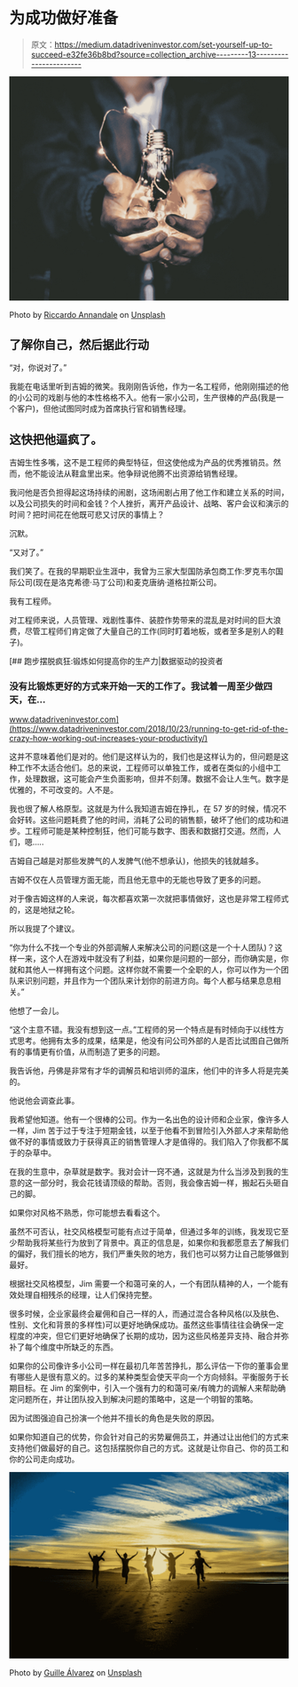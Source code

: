 # 为成功做好准备

> 原文：<https://medium.datadriveninvestor.com/set-yourself-up-to-succeed-e32fe36b8bd?source=collection_archive---------13----------------------->

![](img/eab4397a445d9d0ba38c92043bbca8fb.png)

Photo by [Riccardo Annandale](https://unsplash.com/@pavement_special?utm_source=medium&utm_medium=referral) on [Unsplash](https://unsplash.com?utm_source=medium&utm_medium=referral)

## 了解你自己，然后据此行动

“对，你说对了。”

我能在电话里听到吉姆的微笑。我刚刚告诉他，作为一名工程师，他刚刚描述的他的小公司的戏剧与他的本性格格不入。他有一家小公司，生产很棒的产品(我是一个客户)，但他试图同时成为首席执行官和销售经理。

## 这快把他逼疯了。

吉姆生性多嘴，这不是工程师的典型特征，但这使他成为产品的优秀推销员。然而，他不能设法从鞋盒里出来。他争辩说他腾不出资源给销售经理。

我问他是否负担得起这场持续的闹剧，这场闹剧占用了他工作和建立关系的时间，以及公司损失的时间和金钱？个人挫折，离开产品设计、战略、客户会议和演示的时间？把时间花在他既可悲又讨厌的事情上？

沉默。

“又对了。”

我们笑了。在我的早期职业生涯中，我曾为三家大型国防承包商工作:罗克韦尔国际公司(现在是洛克希德·马丁公司)和麦克唐纳·道格拉斯公司。

我有工程师。

对工程师来说，人员管理、戏剧性事件、装腔作势带来的混乱是对时间的巨大浪费，尽管工程师们肯定做了大量自己的工作(同时盯着地板，或者至多是别人的鞋子)。

[](https://www.datadriveninvestor.com/2018/10/23/running-to-get-rid-of-the-crazy-how-working-out-increases-your-productivity/) [## 跑步摆脱疯狂:锻炼如何提高你的生产力|数据驱动的投资者

### 没有比锻炼更好的方式来开始一天的工作了。我试着一周至少做四天，在…

www.datadriveninvestor.com](https://www.datadriveninvestor.com/2018/10/23/running-to-get-rid-of-the-crazy-how-working-out-increases-your-productivity/) 

这并不意味着他们是对的。他们是这样认为的，我们也是这样认为的，但问题是这种工作不太适合他们。总的来说，工程师可以单独工作，或者在类似的小组中工作，处理数据，这可能会产生负面影响，但并不刻薄。数据不会让人生气。数字是优雅的，不可改变的。人不是。

我也很了解人格原型。这就是为什么我知道吉姆在挣扎，在 57 岁的时候，情况不会好转。这些问题耗费了他的时间，消耗了公司的销售额，破坏了他们的成功和进步。工程师可能是某种控制狂，他们可能与数字、图表和数据打交道。然而，人们，嗯…..

吉姆自己越是对那些发脾气的人发脾气(他不想承认)，他损失的钱就越多。

吉姆不仅在人员管理方面无能，而且他无意中的无能也导致了更多的问题。

对于像吉姆这样的人来说，每次都喜欢第一次就把事情做好，这也是非常工程师式的，这是地狱之轮。

所以我提了个建议。

“你为什么不找一个专业的外部调解人来解决公司的问题(这是一个十人团队)？这样一来，这个人在游戏中就没有了利益，如果你是问题的一部分，而你确实是，你就和其他人一样拥有这个问题。这样你就不需要一个全职的人，你可以作为一个团队来识别问题，并且作为一个团队来计划你的前进方向。每个人都与结果息息相关。”

他想了一会儿。

“这个主意不错。我没有想到这一点。”工程师的另一个特点是有时倾向于以线性方式思考。他拥有太多的成果，结果是，他没有问公司外部的人是否比试图自己做所有的事情更有价值，从而制造了更多的问题。

我告诉他，丹佛是非常有才华的调解员和培训师的温床，他们中的许多人将是完美的。

他说他会调查此事。

我希望他知道。他有一个很棒的公司。作为一名出色的设计师和企业家，像许多人一样，Jim 苦于过于专注于短期金钱，以至于他看不到冒险引入外部人才来帮助他做不好的事情或致力于获得真正的销售管理人才是值得的。我们陷入了你我都不属于的杂草中。

在我的生意中，杂草就是数字。我对会计一窍不通，这就是为什么当涉及到我的生意的这一部分时，我会花钱请顶级的帮助。否则，我会像吉姆一样，搬起石头砸自己的脚。

如果你对风格不熟悉，你可能想去看看这个。

虽然不可否认，社交风格模型可能有点过于简单，但通过多年的训练，我发现它至少帮助我将某些行为放到了背景中。真正的信息是，如果你和我都愿意去了解我们的偏好，我们擅长的地方，我们严重失败的地方，我们也可以努力让自己能够做到最好。

根据社交风格模型，Jim 需要一个和蔼可亲的人，一个有团队精神的人，一个能有效处理自相残杀的经理，让人们保持完整。

很多时候，企业家最终会雇佣和自己一样的人，而通过混合各种风格(以及肤色、性别、文化和背景的多样性)可以更好地确保成功。虽然这些事情往往会确保一定程度的冲突，但它们更好地确保了长期的成功，因为这些风格差异支持、融合并弥补了每个维度中所缺乏的东西。

如果你的公司像许多小公司一样在最初几年苦苦挣扎，那么评估一下你的董事会里有哪些人是很有意义的。过多的某种类型会使天平向一个方向倾斜。平衡服务于长期目标。在 Jim 的案例中，引入一个强有力的和蔼可亲/有魄力的调解人来帮助确定问题所在，并让团队投入到解决问题的策略中，这是一个明智的策略。

因为试图强迫自己扮演一个他并不擅长的角色是失败的原因。

如果你知道自己的优势，你会针对自己的劣势雇佣员工，并通过让出他们的方式来支持他们做最好的自己。这包括摆脱你自己的方式。这就是让你自己、你的员工和你的公司走向成功。

![](img/3eb9ff91c18fec2951d1491a1d501ed4.png)

Photo by [Guille Álvarez](https://unsplash.com/@guillealvarez?utm_source=medium&utm_medium=referral) on [Unsplash](https://unsplash.com?utm_source=medium&utm_medium=referral)